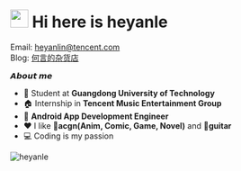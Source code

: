 # <img src="https://cdn.jsdelivr.net/gh/dmego/images/img/Hi.gif" height="32" /> Hi here is heyanle

Email: <a href="mailto:heyanlin@tencent.com">heyanlin@tencent.com</a>  
Blog: <a href="https://heyanle.com">何言的杂货店</a>

**𝘼𝙗𝙤𝙪𝙩 𝙢𝙚**

- 🏫 Student at **Guangdong University of Technology**
- 🏠 Internship in **Tencent Music Entertainment Group**
-  📱 **Android App Development Engineer**
- ❤️ I like 🧩**acgn(Anim, Comic, Game, Novel)** and 🎸**guitar**
- 💻 Coding is my passion

<img src="https://github-readme-stats.vercel.app/api?username=heyanLE&show_icons=true&theme=dark" alt="heyanle" />